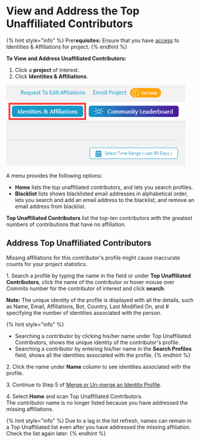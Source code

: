 # View and Address the Top Unaffiliated Contributors

{% hint style="info" %}
Prer**equisites:** Ensure that you have [access](request-access-to-affiliation-management.md) to Identities & Affiliations for project.
{% endhint %}

**To View and Address Unaffiliated Contributors:**

1. Click a **project** of interest.
2. Click **Identities & Affiliations**.

![](<../../.gitbook/assets/identities and affiliations button.png>)

A menu provides the following options:

* **Home** lists the top unaffiliated contributors, and lets you search profiles.
* **Blacklist** lists shows blacklisted email addresses in alphabetical order, lets you search and add an email address to the blacklist, and remove an email address from blacklist.

**Top Unaffiliated Contributors** list the top-ten contributors with the greatest numbers of contributions that have no affiliation.

## Address Top Unaffiliated Contributors <a href="#viewandaddressthetopunaffiliatedcontributors-addresstopunaffiliatedcontributors" id="viewandaddressthetopunaffiliatedcontributors-addresstopunaffiliatedcontributors"></a>

Missing affiliations for this contributor's profile might cause inaccurate counts for your project statistics.

1\. Search a profile by typing the name in the field or under **Top Unaffiliated Contributors**, click the name of the contributor or hover mouse over Commits number for the contributor of interest and click **search**.

**Note:** The unique identity of the profile is displayed with all the details, such as Name, Email, Affiliations, Bot, Country, Last Modified On, and # specifying the number of identities associated with the person.

{% hint style="info" %}
* Searching a contributor by clicking his/her name under Top Unaffiliated Contributors, shows the unique identity of the contributor's profile.
* Searching a contributor by entering his/her name in the **Search Profiles** field, shows all the identities associated with the profile.
{% endhint %}

2\. Click the name under **Name** column to see identities associated with the profile.

3\. Continue to Step 5 of [Merge or Un-merge an Identity Profile](merge-or-unmerge-an-identity-profile.md).

4\. Select **Home** and scan Top Unaffiliated Contributors.\
The contributor name is no longer listed because you have addressed the missing affiliations.

{% hint style="info" %}
Due to a lag in the list refresh, names can remain in a Top Unaffiliated list even after you have addressed the missing affiliation. Check the list again later.
{% endhint %}
